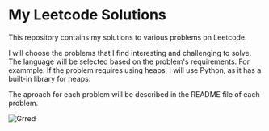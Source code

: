 # My Leetcode Solutions

This repository contains my solutions to various problems on Leetcode.

I will choose the problems that I find interesting and challenging to solve. The language will be selected based on the problem's requirements. For exammple: If the problem requires using heaps, I will use Python, as it has a built-in library for heaps.

The aproach for each problem will be described in the README file of each problem.

![Grred](https://cdn.hobbyconsolas.com/sites/navi.axelspringer.es/public/media/image/2022/03/colgados-filadelfia-meme-pepe-silvia-2646019.jpg?tf=3840x)